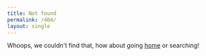 ```yaml
---
title: Not found
permalink: /404/
layout: single
---
```

Whoops, we couldn't find that, how about going [home](/) or searching!
